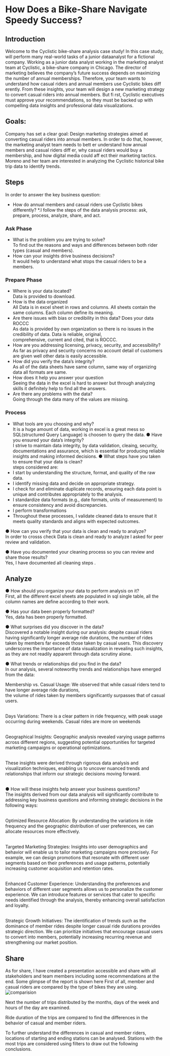 # How Does a Bike-Share Navigate Speedy Success?

## Introduction

Welcome to the Cyclistic bike-share analysis case study! In this case study, will perform many real-world tasks of a junior dataanalyst for a fictional company.
Working as a junior data analyst working in the marketing analyst team at Cyclistic, a bike-share company in Chicago. The director of
marketing believes the company’s future success depends on maximizing the number of annual memberships. Therefore, your
team wants to understand how casual riders and annual members use Cyclistic bikes diff erently. From these insights, your team will
design a new marketing strategy to convert casual riders into annual members. But fi rst, Cyclistic executives must approve your
recommendations, so they must be backed up with compelling data insights and professional data visualizations.

## Goals:

Company has set a clear goal: Design marketing strategies aimed at converting casual riders into annual members. In order to do
that, however, the marketing analyst team needs to bett er understand how annual members and casual riders diff er, why casual
riders would buy a membership, and how digital media could aff ect their marketing tactics. Moreno and her team are interested in
analyzing the Cyclistic historical bike trip data to identify trends.

## Steps

 In order to answer the
key business question: 
* How do annual members and casual riders use Cyclistic bikes differently? *.I follow the steps of the data analysis process: ask, prepare, process, analyze, share, and act.

### Ask Phase

- What is the problem you are trying to solve?<br>
To find out the reasons and ways and differences between both rider types (casual and members).
- How can your insights drive business decisions?<br> 
It would help to understand what stops the casual riders to be a members.

### Prepare Phase

- Where is your data located?<br>
  Data is provided to download.
- How is the data organized<br>
  All Data is in excel sheet in rows and columns. All sheets contain the same columns. Each column define its meaning.
- Are there issues with bias or credibility in this data? Does your data ROCCC<br>
  As data is provided by own organization so there is no issues in the credibility of data. Data is reliable, original,  
  comprehensive, current and cited, that is ROCCC. 
- How are you addressing licensing, privacy, security, and accessibility?<br>
  As far as privacy and security concerns no account detail of customers are given well other data is easily accessible.
- How did you verify the data’s integrity?<br>
 As all of the data sheets have same column, same way of organizing data all formats are same.
- How does it help you answer your question<br>
  Seeing the data in the excel is hard to answer but through analyzing skills it definitely help to find all the answers.
- Are there any problems with the data?<br>
  Going through the data many of the values are missing.


###  Process

- What tools are you choosing and why?<br>
It is a huge amount of data, working in excel is a great mess so SQL(structured Query Language) is choosen to query the data.
● Have you ensured your data’s integrity?<br>
 I strive to maintain data integrity, by data validation, cleaing, security, documentations and assurance, which is essential for producing reliable insights and making informed decisions.
● What steps have you taken to ensure that your data is clean?<br>
steps considered are:<br>
-  I start by understanding the structure, format, and quality of the raw data.<br>
-  I identify missing data and decide on appropriate strategy.<br>
-   I check for and eliminate duplicate records, ensuring each data point is unique and contributes appropriately to the analysis.<br>
-   I standardize data formats (e.g., date formats, units of measurement) to ensure consistency and avoid discrepancies.<br>
-   I perform transformations<br>
-   Throughout these processes, I validate cleaned data to ensure that it meets quality standards and aligns with expected outcomes.<br>
  
● How can you verify that your data is clean and ready to analyze?<br>
In order to crosss check Data is clean and ready to analyze I asked for peer review and validation.<br>


● Have you documented your cleaning process so you can review and share those results?<br>
Yes, I have documented all cleaning steps .<br>

## Analyze
● How should you organize your data to perform analysis on it?<br>
First, all the different excel sheets ate populated in sql single table, all the column names are define according to their work.


● Has your data been properly formatted?<br>
Yes, data has been properly formatted.

● What surprises did you discover in the data?<br>
 Discovered a notable insight during our analysis: despite casual riders having significantly longer average ride durations, the number of rides taken by members far exceeds those taken by casual users. This discovery underscores the importance of data visualization in revealing such insights, as they are not readily apparent through data scrutiny alone.
 
● What trends or relationships did you find in the data?<br>
In our analysis, several noteworthy trends and relationships have emerged from the data:<br>

Membership vs. Casual Usage: We observed that while casual riders tend to have longer average ride durations, <br>the volume of rides taken by members significantly surpasses that of casual users.<br><br>

Days Variations: There is a clear pattern in ride frequency, with peak usage occurring during weekends. Casual rides are more on weekends<br><br>

Geographical Insights: Geographic analysis revealed varying usage patterns across different regions, suggesting potential opportunities for targeted marketing campaigns or operational optimizations.<br><br>

These insights were derived through rigorous data analysis and visualization techniques, enabling us to uncover nuanced trends and relationships that inform our strategic decisions moving forward.<br><br>

● How will these insights help answer your business questions?<br>
The insights derived from our data analysis will significantly contribute to addressing key business questions and informing strategic decisions in the following ways:<br><br>

Optimized Resource Allocation: By understanding the variations in ride frequency and the geographic distribution of user preferences, we can allocate resources more effectively. <br><br>

Targeted Marketing Strategies: Insights into user demographics and behavior will enable us to tailor marketing campaigns more precisely. For example, we can design promotions that resonate with different user segments based on their preferences and usage patterns, potentially increasing customer acquisition and retention rates.<br><br>

Enhanced Customer Experience: Understanding the preferences and behaviors of different user segments allows us to personalize the customer experience. We can introduce features or services that cater to specific needs identified through the analysis, thereby enhancing overall satisfaction and loyalty.<br><br>

Strategic Growth Initiatives: The identification of trends such as the dominance of member rides despite longer casual ride durations provides strategic direction. We can prioritize initiatives that encourage casual users to convert into members, potentially increasing recurring revenue and strengthening our market position.

## Share
As for share, I have created a presentation accessible and share with all stakeholders and team members including some recommendations at the end.
Some glimpse of the report is shown here
First of all, member and casual riders are compared by the type of bikes they are using.
![comparision](Comparision_MC_RT.png)


Next the number of trips distributed by the months, days of the week and hours of the day are examined.


Ride duration of the trips are compared to find the differences in the behavior of casual and member riders.

To further understand the differences in casual and member riders, locations of starting and ending stations can be analysed. Stations with the most trips are considered using filters to draw out the following conclusions.



